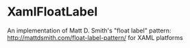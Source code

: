 XamlFloatLabel
==============

An implementation of Matt D. Smith's "float label" pattern: http://mattdsmith.com/float-label-pattern/ for XAML platforms
